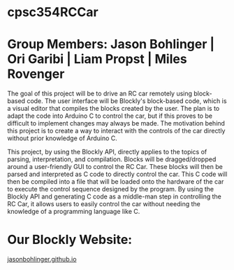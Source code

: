 # cpsc354RCCar
# Group Members: Jason Bohlinger | Ori Garibi | Liam Propst | Miles Rovenger

The goal of this project will be to drive an RC car remotely using block-based code. The user interface will be Blockly's block-based code, which is a visual editor that compiles the blocks created by the user. The plan is to adapt the code into Arduino C to control the car, but if this proves to be difficult to implement changes may always be made. The motivation behind this project is to create a way to interact with the controls of the car directly without prior knowledge of Arduino C.

This project, by using the Blockly API, directly applies to the topics of parsing, interpretation, and compilation. 
Blocks will be dragged/dropped around a user-friendly GUI to control the RC Car. 
These blocks will then be parsed and interpreted as C code to directly control the car. 
This C code will then be compiled into a file that will be loaded onto the hardware of the car to execute the control sequence designed by the program. 
By using the Blockly API and generating C code as a middle-man step in controlling the RC Car, it allows users to easily control the car without needing the knowledge of a programming language like C.

# Our Blockly Website:
[jasonbohlinger.github.io](https://jasonbohlinger.github.io/cpsc354RCCar/design-blocks/)
